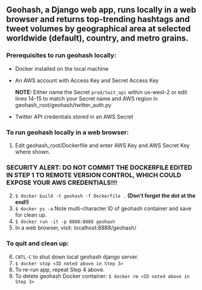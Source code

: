 ## Geohash, a Django web app, runs locally in a web browser and returns top-trending hashtags and tweet volumes by geographical area at selected worldwide (default), country, and metro grains.

### Prerequisites to run geohash locally:

* Docker installed on the local machine
* An AWS account with Access Key and Secret Access Key

   **NOTE:** Either name the Secret `prod/twit_api` within us-west-2 or edit lines 14-15 to match your Secret name and AWS region in geohash_root/geohash/twitter_auth.py
* Twitter API credentials stored in an AWS Secret

### To run geohash locally in a web browser:
1) Edit geohash_root/Dockerfile and enter AWS Key and AWS Secret Key where shown.
### **SECURITY ALERT:** DO NOT COMMIT THE DOCKERFILE EDITED IN STEP 1 TO REMOTE VERSION CONTROL, WHICH COULD EXPOSE YOUR AWS CREDENTIALS!!!
2) `$ docker build -t geohash -f Dockerfile .` **(Don't forget the dot at the end!)**
3) `$ docker ps -a` Note multi-character ID of geohash container and save for clean up.
4) `$ docker run -it -p 8888:8888 geohash`
5) In a web browser, visit: localhost:8888/geohash/

### To quit and clean up:
6) `CNTL-C` to shut down local geohash django server.
7) `$ docker stop <ID noted above in Step 3>`
8) To re-run app, repeat Step 4 above.
9) To delete geohash Docker container: `$ docker rm <ID noted above in Step 3>`
